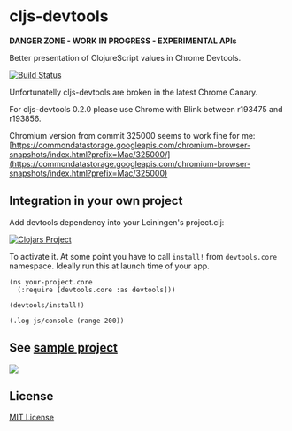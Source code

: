 # cljs-devtools

**DANGER ZONE - WORK IN PROGRESS - EXPERIMENTAL APIs**

Better presentation of ClojureScript values in Chrome Devtools.

[![Build Status](https://travis-ci.org/binaryage/cljs-devtools.svg)](https://travis-ci.org/binaryage/cljs-devtools)

Unfortunatelly cljs-devtools are broken in the latest Chrome Canary.

For cljs-devtools 0.2.0 please use Chrome with Blink between r193475 and r193856.

Chromium version from commit 325000 seems to work fine for me:
[https://commondatastorage.googleapis.com/chromium-browser-snapshots/index.html?prefix=Mac/325000/](https://commondatastorage.googleapis.com/chromium-browser-snapshots/index.html?prefix=Mac/325000)

## Integration in your own project

Add devtools dependency into your Leiningen's project.clj:

[![Clojars Project](http://clojars.org/binaryage/devtools/latest-version.svg)](http://clojars.org/binaryage/devtools)

To activate it. At some point you have to call `install!` from `devtools.core` namespace. Ideally run this at launch time of your app.

    (ns your-project.core
      (:require [devtools.core :as devtools]))
    
    (devtools/install!)
    
    (.log js/console (range 200))
    
## See [sample project](https://github.com/binaryage/cljs-devtools-sample)

<img src="https://dl.dropboxusercontent.com/u/559047/cljs-formatter-prototype.png">

## License

[MIT License](http://opensource.org/licenses/MIT)